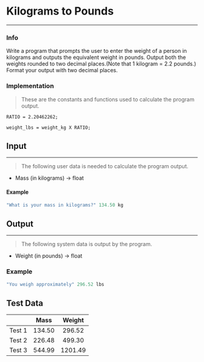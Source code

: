 # Kilograms to Pounds
***
### Info
Write a program that prompts the user to enter the weight of a person in
kilograms and outputs the equivalent weight in pounds. Output both the
weights rounded to two decimal places.(Note  that 1  kilogram =  2.2 pounds.)
Format your output with two decimal places.

### Implementation
> These are the constants and functions used to calculate the program output.

```
RATIO = 2.20462262;

weight_lbs = weight_kg X RATIO;
```

## Input
***
> The following user data is needed to calculate the program output.

+ Mass (in kilograms) -> float

#### Example
```c++
"What is your mass in kilograms?" 134.50 kg
```

## Output
***
> The following system data is output by the program.

+ Weight (in pounds) -> float

### Example
```c++
"You weigh approximately" 296.52 lbs
```

## Test Data
|        |  Mass  | Weight  |
|:------:|:------:|:-------:|
| Test 1 | 134.50 | 296.52  |
| Test 2 | 226.48 | 499.30  |
| Test 3 | 544.99 | 1201.49 |
